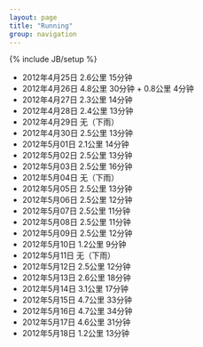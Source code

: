 ```yaml
---
layout: page
title: "Running"
group: navigation
---
```

{% include JB/setup %}

* 2012年4月25日 2.6公里 15分钟
* 2012年4月26日 4.8公里 30分钟 + 0.8公里 4分钟
* 2012年4月27日 2.3公里 14分钟
* 2012年4月28日 2.4公里 13分钟
* 2012年4月29日 无（下雨）
* 2012年4月30日 2.5公里 13分钟
* 2012年5月01日 2.1公里 14分钟
* 2012年5月02日 2.5公里 13分钟
* 2012年5月03日 2.5公里 16分钟
* 2012年5月04日 无（下雨）
* 2012年5月05日 2.5公里 13分钟
* 2012年5月06日 2.5公里 12分钟
* 2012年5月07日 2.5公里 11分钟
* 2012年5月08日 2.5公里 11分钟
* 2012年5月09日 2.5公里 12分钟
* 2012年5月10日 1.2公里 9分钟
* 2012年5月11日 无（下雨）
* 2012年5月12日 2.5公里 12分钟
* 2012年5月13日 2.6公里 18分钟
* 2012年5月14日 3.1公里 17分钟
* 2012年5月15日 4.7公里 33分钟
* 2012年5月16日 4.7公里 34分钟
* 2012年5月17日 4.6公里 31分钟
* 2012年5月18日 1.2公里 13分钟

